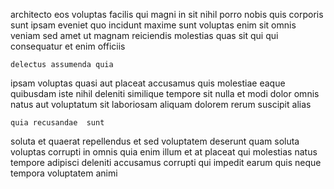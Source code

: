 <!--
title: Mandatory secondary standardization
author: Meaghan
date: 2014-06-04-2201
link: 2014-06-04-2201-mandatory-secondary-standardization
tags: [JQuery,unicorns,free,JavaScript]
-->

architecto eos voluptas
facilis  qui magni in sit
nihil porro nobis quis corporis sunt ipsam eveniet quo
incidunt maxime sunt voluptas enim sit omnis
veniam sed amet ut magnam reiciendis  molestias
quas sit qui qui consequatur et enim officiis
 	delectus assumenda quia
ipsam voluptas quasi aut placeat accusamus quis molestiae eaque quibusdam
iste  nihil deleniti similique tempore  sit
nulla et modi dolor omnis  natus aut voluptatum
sit laboriosam  aliquam dolorem rerum suscipit alias
 	quia recusandae  sunt
soluta et quaerat repellendus et sed voluptatem deserunt quam
soluta voluptas  corrupti in omnis quia enim illum
et at placeat qui
molestias natus tempore adipisci deleniti accusamus corrupti  qui impedit
earum quis neque tempora  voluptatem animi 